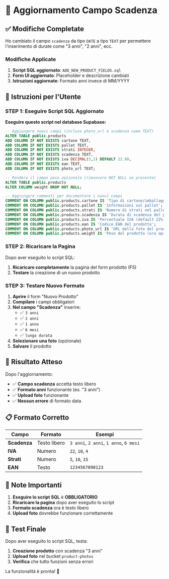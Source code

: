 # 🔄 Aggiornamento Campo Scadenza

## ✅ Modifiche Completate

Ho cambiato il campo `scadenza` da tipo `DATE` a tipo `TEXT` per permettere l'inserimento di durate come "3 anni", "2 anni", ecc.

### **Modifiche Applicate**

1. **Script SQL aggiornato**: `ADD_NEW_PRODUCT_FIELDS.sql`
2. **Form UI aggiornato**: Placeholder e descrizione cambiati
3. **Istruzioni aggiornate**: Formato anni invece di MM/YYYY

## 🔧 Istruzioni per l'Utente

### **STEP 1: Eseguire Script SQL Aggiornato**

**Eseguire questo script nel database Supabase:**

```sql
-- Aggiungere nuovi campi (incluso photo_url e scadenza come TEXT)
ALTER TABLE public.products 
ADD COLUMN IF NOT EXISTS cartone TEXT,
ADD COLUMN IF NOT EXISTS pallet TEXT,
ADD COLUMN IF NOT EXISTS strati INTEGER,
ADD COLUMN IF NOT EXISTS scadenza TEXT,
ADD COLUMN IF NOT EXISTS iva DECIMAL(5,2) DEFAULT 22.00,
ADD COLUMN IF NOT EXISTS ean TEXT,
ADD COLUMN IF NOT EXISTS photo_url TEXT;

-- Rendere il campo peso opzionale (rimuovere NOT NULL se presente)
ALTER TABLE public.products 
ALTER COLUMN weight DROP NOT NULL;

-- Aggiungere commenti per documentare i nuovi campi
COMMENT ON COLUMN public.products.cartone IS 'Tipo di cartone/imballaggio del prodotto';
COMMENT ON COLUMN public.products.pallet IS 'Informazioni sul pallet';
COMMENT ON COLUMN public.products.strati IS 'Numero di strati nel pallet';
COMMENT ON COLUMN public.products.scadenza IS 'Durata di scadenza del prodotto (es. 3 anni, 2 anni)';
COMMENT ON COLUMN public.products.iva IS 'Percentuale IVA (default 22%)';
COMMENT ON COLUMN public.products.ean IS 'Codice EAN del prodotto';
COMMENT ON COLUMN public.products.photo_url IS 'URL della foto del prodotto (base64 data URL)';
COMMENT ON COLUMN public.products.weight IS 'Peso del prodotto (ora opzionale)';
```

### **STEP 2: Ricaricare la Pagina**

Dopo aver eseguito lo script SQL:
1. **Ricaricare completamente** la pagina del form prodotto (F5)
2. **Testare** la creazione di un nuovo prodotto

### **STEP 3: Testare Nuovo Formato**

1. **Aprire** il form "Nuovo Prodotto"
2. **Compilare** i campi obbligatori
3. **Nel campo "Scadenza"** inserire:
   - ✅ `3 anni`
   - ✅ `2 anni`
   - ✅ `1 anno`
   - ✅ `6 mesi`
   - ✅ `lunga durata`
4. **Selezionare una foto** (opzionale)
5. **Salvare** il prodotto

## 🎯 Risultato Atteso

Dopo l'aggiornamento:
- ✅ **Campo scadenza** accetta testo libero
- ✅ **Formato anni** funzionante (es. "3 anni")
- ✅ **Upload foto** funzionante
- ✅ **Nessun errore** di formato data

## 📋 Formato Corretto

| Campo | Formato | Esempi |
|-------|---------|--------|
| **Scadenza** | Testo libero | `3 anni`, `2 anni`, `1 anno`, `6 mesi` |
| **IVA** | Numero | `22`, `10`, `4` |
| **Strati** | Numero | `5`, `10`, `15` |
| **EAN** | Testo | `1234567890123` |

## 🚨 Note Importanti

1. **Eseguire lo script SQL** è **OBBLIGATORIO**
2. **Ricaricare la pagina** dopo aver eseguito lo script
3. **Formato scadenza** ora è testo libero
4. **Upload foto** dovrebbe funzionare correttamente

## 🎉 Test Finale

Dopo aver eseguito lo script SQL, testa:
1. **Creazione prodotto** con scadenza "3 anni"
2. **Upload foto** nel bucket `product-photos`
3. **Verifica** che tutto funzioni senza errori

La funzionalità è pronta! 🚀

